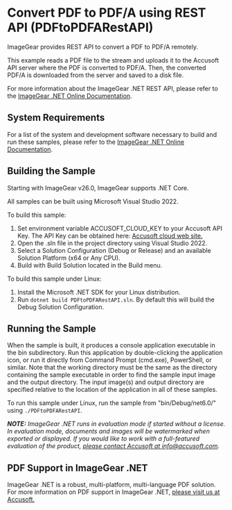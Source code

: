 # Convert PDF to PDF/A using REST API (PDFtoPDFARestAPI)

ImageGear provides REST API to convert a PDF to PDF/A remotely.

This example reads a PDF file to the stream and uploads it to the Accusoft API server where the PDF is converted to PDF/A. Then, the converted PDF/A is downloaded from the server and saved to a disk file.

For more information about the ImageGear .NET REST API, please refer to the [ImageGear .NET Online Documentation](https://help.accusoft.com/ImageGearMP/latest/webframe.html).

## System Requirements

For a list of the system and development software necessary to build and run these samples, please refer to the [ImageGear .NET Online Documentation](https://help.accusoft.com/ImageGearMP/latest/webframe.html#system-requirements.html).

## Building the Sample

Starting with ImageGear v26.0, ImageGear supports .NET Core.

All samples can be built using Microsoft Visual Studio 2022.

To build this sample:

1. Set environment variable ACCUSOFT_CLOUD_KEY to your Accusoft API Key. The API Key can be obtained here: [Accusoft cloud web site.](https://cloud.accusoft.com)
2. Open the .sln file in the project directory using Visual Studio 2022.
3. Select a Solution Configuration (Debug or Release) and an available Solution Platform (x64 or Any CPU).
4. Build with Build Solution located in the Build menu.

To build this sample under Linux:

1. Install the Microsoft .NET SDK for your Linux distribution.
2. Run `dotnet build PDFtoPDFARestAPI.sln`. By default this will build the Debug Solution Configuration.

## Running the Sample

When the sample is built, it produces a console application executable in the bin subdirectory. Run this application by double-clicking the application icon, or run it directly from Command Prompt (cmd.exe), PowerShell, or similar. Note that the working directory must be the same as the directory containing the sample executable in order to find the sample input image and the output directory. The input image(s) and output directory are specified relative to the location of the application in all of these samples.

To run this sample under Linux, run the sample from "bin/Debug/net6.0/" using `./PDFtoPDFARestAPI`.

_**NOTE:** ImageGear .NET runs in evaluation mode if started without a license. In evaluation mode, documents and images will be watermarked when exported or displayed. If you would like to work with a full-featured evaluation of the product, [please contact Accusoft at info@accusoft.com](mailto:info@accusoft.com)._

## PDF Support in ImageGear .NET

ImageGear .NET is a robust, multi-platform, multi-language PDF solution. For more information on PDF support in ImageGear .NET, [please visit us at Accusoft.](https://www.accusoft.com/products/imagegear-collection/imagegear-dot-net/)
